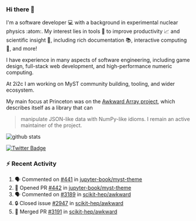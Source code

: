 ### Hi there 👋 

I'm a software developer 💻 with a background in experimental nuclear physics :atom:. My interest lies in tools :wrench: to improve productivity :chart_with_upwards_trend: and scientific insight :telescope:, including rich documentation 📚, interactive computing 🧮, and more! 

I have experience in many aspects of software engineering, including game design, full-stack web development, and high-performance numeric computing. 

At 2i2c I am working on MyST community building, tooling, and wider ecosystem. 

My main focus at Princeton was on the [Awkward Array project](awkward-array.org/), which describes itself as a library that can 
> manipulate JSON-like data with NumPy-like idioms. I remain an active maintainer of the project. 

![github stats](https://github-readme-stats.vercel.app/api?username=agoose77&show_icons=true&hide_rank=true&hide_title=true&bg_color=30,e76445,904e95&text_color=efe3ec&icon_color=efe3ec)
<!--
**agoose77/agoose77** is a ✨ _special_ ✨ repository because its `README.md` (this file) appears on your GitHub profile.

Here are some ideas to get you started:

- 🔭 I’m currently working on ...
- 🌱 I’m currently learning ...
- 👯 I’m looking to collaborate on ...
- 🤔 I’m looking for help with ...
- 💬 Ask me about ...
- 📫 How to reach me: ...
- 😄 Pronouns: ...
- ⚡ Fun fact: ...
-->

[![Twitter Badge](https://img.shields.io/twitter/follow/agoose77?style=flat-square&logo=Twitter&logoColor=white&color=cornflowerblue)](https://twitter.com/agoose77)

### :zap: Recent Activity

<!--START_SECTION:activity-->
1. 🗣 Commented on [#441](https://github.com/jupyter-book/myst-theme/pull/441#issuecomment-2261461881) in [jupyter-book/myst-theme](https://github.com/jupyter-book/myst-theme)
2. 💪 Opened PR [#442](https://github.com/jupyter-book/myst-theme/pull/442) in [jupyter-book/myst-theme](https://github.com/jupyter-book/myst-theme)
3. 🗣 Commented on [#3189](https://github.com/scikit-hep/awkward/pull/3189#issuecomment-2260829386) in [scikit-hep/awkward](https://github.com/scikit-hep/awkward)
4. 🔒 Closed issue [#2947](https://github.com/scikit-hep/awkward/issues/2947) in [scikit-hep/awkward](https://github.com/scikit-hep/awkward)
5. 🎉 Merged PR [#3191](https://github.com/scikit-hep/awkward/pull/3191) in [scikit-hep/awkward](https://github.com/scikit-hep/awkward)
<!--END_SECTION:activity-->
